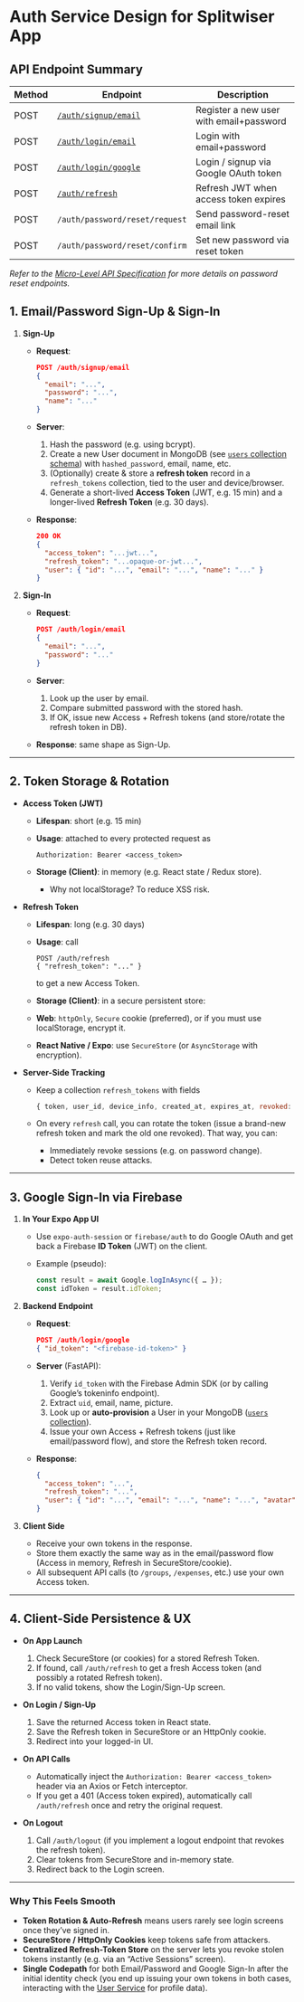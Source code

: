 # Auth Service Design for Splitwiser App

## API Endpoint Summary

| Method | Endpoint                                  | Description                             |
|--------|-------------------------------------------|-----------------------------------------|
| POST   | [`/auth/signup/email`](#1-emailpassword-sign-up--sign-in) | Register a new user with email+password |
| POST   | [`/auth/login/email`](#1-emailpassword-sign-up--sign-in)  | Login with email+password               |
| POST   | [`/auth/login/google`](#3-google-sign-in-via-firebase)    | Login / signup via Google OAuth token   |
| POST   | [`/auth/refresh`](#2-token-storage--rotation)           | Refresh JWT when access token expires   |
| POST   | `/auth/password/reset/request`            | Send password-reset email link          |
| POST   | `/auth/password/reset/confirm`            | Set new password via reset token        |

*Refer to the [Micro-Level API Specification](./micro-plan.md#1-authentication-service) for more details on password reset endpoints.*

## 1. Email/Password Sign-Up & Sign-In

1. **Sign-Up**

   * **Request**:

     ```json
     POST /auth/signup/email
     {
       "email": "...",
       "password": "...",
       "name": "..."
     }
     ```
   * **Server**:

     1. Hash the password (e.g. using bcrypt).
     2. Create a new User document in MongoDB (see [`users` collection schema](../nonrelational-database-schema.md#1-users-collection)) with `hashed_password`, email, name, etc.
     3. (Optionally) create & store a **refresh token** record in a `refresh_tokens` collection, tied to the user and device/browser.
     4. Generate a short-lived **Access Token** (JWT, e.g. 15 min) and a longer-lived **Refresh Token** (e.g. 30 days).
   * **Response**:

     ```json
     200 OK
     {
       "access_token": "...jwt...",
       "refresh_token": "...opaque-or-jwt...",
       "user": { "id": "...", "email": "...", "name": "..." }
     }
     ```

2. **Sign-In**

   * **Request**:

     ```json
     POST /auth/login/email
     {
       "email": "...",
       "password": "..."
     }
     ```
   * **Server**:

     1. Look up the user by email.
     2. Compare submitted password with the stored hash.
     3. If OK, issue new Access + Refresh tokens (and store/rotate the refresh token in DB).
   * **Response**: same shape as Sign-Up.

---

## 2. Token Storage & Rotation

* **Access Token (JWT)**

  * **Lifespan**: short (e.g. 15 min)
  * **Usage**: attached to every protected request as

    ```
    Authorization: Bearer <access_token>
    ```
  * **Storage (Client)**: in memory (e.g. React state / Redux store).

    * Why not localStorage? To reduce XSS risk.

* **Refresh Token**

  * **Lifespan**: long (e.g. 30 days)
  * **Usage**: call

    ```
    POST /auth/refresh
    { "refresh_token": "..." }
    ```

    to get a new Access Token.
  * **Storage (Client)**: in a secure persistent store:
  * **Web**: `httpOnly`, `Secure` cookie (preferred), or if you must use localStorage, encrypt it.
  * **React Native / Expo**: use `SecureStore` (or `AsyncStorage` with encryption).

* **Server-Side Tracking**

  * Keep a collection `refresh_tokens` with fields

    ```js
    { token, user_id, device_info, created_at, expires_at, revoked: bool }
    ```
  * On every `refresh` call, you can rotate the token (issue a brand-new refresh token and mark the old one revoked). That way, you can:

    * Immediately revoke sessions (e.g. on password change).
    * Detect token reuse attacks.

---

## 3. Google Sign-In via Firebase

1. **In Your Expo App UI**

   * Use `expo-auth-session` or `firebase/auth` to do Google OAuth and get back a Firebase **ID Token** (JWT) on the client.
   * Example (pseudo):

     ```js
     const result = await Google.logInAsync({ … });
     const idToken = result.idToken;
     ```

2. **Backend Endpoint**

   * **Request**:

     ```json
     POST /auth/login/google
     { "id_token": "<firebase-id-token>" }
     ```
   * **Server** (FastAPI):

     1. Verify `id_token` with the Firebase Admin SDK (or by calling Google’s tokeninfo endpoint).
     2. Extract `uid`, email, name, picture.
     3. Look up or **auto-provision** a User in your MongoDB ([`users` collection](../nonrelational-database-schema.md#1-users-collection)).
     4. Issue your own Access + Refresh tokens (just like email/password flow), and store the Refresh token record.
   * **Response**:

     ```json
     {
       "access_token": "...",
       "refresh_token": "...",
       "user": { "id": "...", "email": "...", "name": "...", "avatar": "..." }
     }
     ```

3. **Client Side**

   * Receive your own tokens in the response.
   * Store them exactly the same way as in the email/password flow (Access in memory, Refresh in SecureStore/cookie).
   * All subsequent API calls (to `/groups`, `/expenses`, etc.) use your own Access token.

---

## 4. Client-Side Persistence & UX

* **On App Launch**

  1. Check SecureStore (or cookies) for a stored Refresh Token.
  2. If found, call `/auth/refresh` to get a fresh Access token (and possibly a rotated Refresh token).
  3. If no valid tokens, show the Login/Sign-Up screen.

* **On Login / Sign-Up**

  1. Save the returned Access token in React state.
  2. Save the Refresh token in SecureStore or an HttpOnly cookie.
  3. Redirect into your logged-in UI.

* **On API Calls**

  * Automatically inject the `Authorization: Bearer <access_token>` header via an Axios or Fetch interceptor.
  * If you get a 401 (Access token expired), automatically call `/auth/refresh` once and retry the original request.

* **On Logout**

  1. Call `/auth/logout` (if you implement a logout endpoint that revokes the refresh token).
  2. Clear tokens from SecureStore and in-memory state.
  3. Redirect back to the Login screen.

---

### Why This Feels Smooth

* **Token Rotation & Auto-Refresh** means users rarely see login screens once they’ve signed in.
* **SecureStore / HttpOnly Cookies** keep tokens safe from attackers.
* **Centralized Refresh-Token Store** on the server lets you revoke stolen tokens instantly (e.g. via an “Active Sessions” screen).
* **Single Codepath** for both Email/Password and Google Sign-In after the initial identity check (you end up issuing your own tokens in both cases, interacting with the [User Service](./user-service.md) for profile data).


